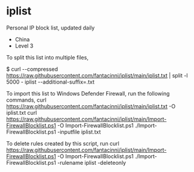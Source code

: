 # iplist
Personal IP block list, updated daily
- China
- Level 3

To split this list into multiple files,

$ curl --compressed https://raw.githubusercontent.com/fantacinni/iplist/main/iplist.txt | split -l 5000 - iplist --additional-suffix=.txt

To import this list to Windows Defender Firewall, run the following commands,
curl https://raw.githubusercontent.com/fantacinni/iplist/main/iplist.txt -O iplist.txt
curl https://raw.githubusercontent.com/fantacinni/iplist/main/Import-FirewallBlocklist.ps1 -O Import-FirewallBlocklist.ps1
./Import-FirewallBlocklist.ps1 -inputfile iplist.txt

To delete rules created by this script, run
curl https://raw.githubusercontent.com/fantacinni/iplist/main/Import-FirewallBlocklist.ps1 -O Import-FirewallBlocklist.ps1
./Import-FirewallBlocklist.ps1 -rulename iplist -deleteonly
